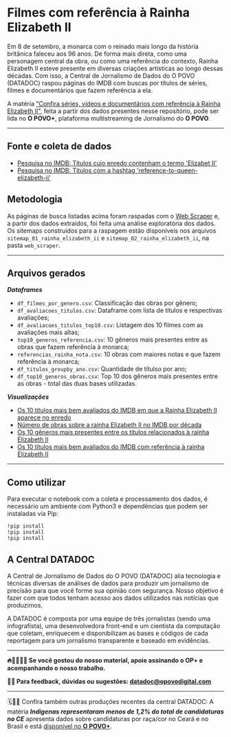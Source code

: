 # Filmes com referência à Rainha Elizabeth II

Em 8 de setembro, a monarca com o reinado mais longo da história britânica faleceu aos 96 anos. De forma mais direta, como uma personagem central da obra, ou como uma referência do contexto, Rainha Elizabeth II esteve presente em diversas criações artísticas ao longo dessas décadas. Com isso, a Central de Jornalismo de Dados do O POVO (DATADOC) raspou páginas do IMDB com buscas por títulos de séries, filmes e documentários que fazem referência a ela.

A matéria ["Confira séries, vídeos e documentários com referência à Rainha Elizabeth II"](https://mais.opovo.com.br/reportagens-especiais/2022/09/13/confira-series-videos-e-documentarios-com-referencia-a-rainha-elizabeth-ii.html), feita a partir dos dados presentes nesse repositório, pode ser lida no **O POVO+**, plataforma multistreaming de Jornalismo do **O POVO**.

---


## Fonte e coleta de dados

* [Pesquisa no IMDB: Títulos cujo enredo contenham o termo 'Elizabet II'](https://www.imdb.com/search/title/?plot=%22Elizabeth%20II%22&count=250&view=advanced)
* [Pesquisa no IMDB: Títulos com a hashtag 'reference-to-queen-elizabeth-ii'](https://www.imdb.com/search/keyword/?keywords=reference-to-queen-elizabeth-ii&ref_=kw_nxt&mode=detail&page=1&sort=moviemeter,asc)

## Metodologia

As páginas de busca listadas acima foram raspadas com o [Web Scraper](https://www.webscraper.io/) e, a partir dos dados extraídos, foi feita uma análise exploratória dos dados. Os sitemaps construídos para a raspagem estão disponíveis nos arquivos `sitemap_01_rainha_elizabeth_ii` e `sitemap_02_rainha_elizabeth_ii`, na pasta `web_scraper`.

---

## Arquivos gerados
***Dataframes***

* `df_filmes_por_genero.csv`: Classificação das obras por gênero;
* `df_avaliacoes_titulos.csv`: Dataframe com lista de títulos e respectivas avaliações;
* `df_avaliacoes_titulos_top10.csv`: Listagem dos  10 filmes com as avaliações mais altas;
* `top10_generos_referencia.csv`: 10 gêneros mais presentes entre as obras que fazem referência à monarca;
* `referencias_rainha_nota.csv`: 10 obras com maiores notas e que fazem referência à monarca;
* `df_titulos_groupby_ano.csv`: Quantidade de títulso por ano;
* `df_top10_generos_obras.csv`: Top 10 dos gêneros mais presentes entre as obras - total das duas bases utilizadas.

***Visualizações***

* [Os 10 títulos mais bem avaliados do IMDB em que a Rainha Elizabeth II aparece no enredo](https://public.flourish.studio/visualisation/11141675/)
* [Número de obras sobre a rainha Elizabeth II no IMDB por década](https://public.flourish.studio/visualisation/11143455/)
* [Os 10 gêneros mais presentes entre os títulos relacionados à rainha Elizabeth II](https://public.flourish.studio/visualisation/11142300/)
* [Os 10 títulos mais bem avaliados do IMDB com referência à rainha Elizabeth II](https://public.flourish.studio/visualisation/11142501/) 


---

## Como utilizar

Para executar o notebook com a coleta e processamento dos dados, é necessário um ambiente com Python3 e dependências que podem ser instaladas via Pip:

```
!pip install 
!pip install 
!pip install 
```

## A Central DATADOC

A Central de Jornalismo de Dados do O POVO (DATADOC) alia tecnologia e técnicas diversas de análises de dados para produzir um jornalismo de precisão para que você forme sua opinião com segurança. Nosso objetivo é fazer com que todos tenham acesso aos dados utilizados nas notícias que produzimos.

A DATADOC é composta por uma equipe de três jornalistas (sendo uma infografista), uma desenvolvedora front-end e um cientista da computação que coletam, enriquecem e disponibilizam as bases e códigos de cada reportagem para um jornalismo transparente e baseado em evidências.

---

**🔥📰👩🏻‍💻 Se você gostou do nosso material, apoie assinando o OP+ e acompanhando o nosso trabalho.**

**📝📨 Para feedback, dúvidas ou sugestões: datadoc@opovodigital.com**

---

🗓️🕵🏻 Confira também outras produções recentes da central DATADOC: A matéria ***Indígenas representaram menos de 1,2% do total de candidaturas no CE*** apresenta dados sobre candidaturas por raça/cor no Ceará e no Brasil e está [disponível no **O POVO+**](https://mais.opovo.com.br/reportagens-especiais/2022/09/10291900-indigenas-representaram-menos-de-12-do-total-de-candidaturas-no-ce.html).
